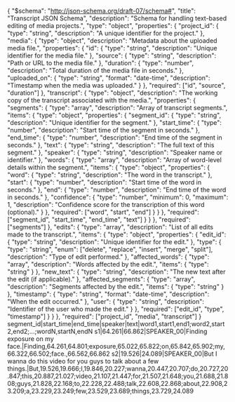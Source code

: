 {
  "$schema": "http://json-schema.org/draft-07/schema#",
  "title": "Transcript JSON Schema",
  "description": "Schema for handling text-based editing of media projects.",
  "type": "object",
  "properties": {
    "project_id": {
      "type": "string",
      "description": "A unique identifier for the project."
    },
    "media": {
      "type": "object",
      "description": "Metadata about the uploaded media file.",
      "properties": {
        "id": {
          "type": "string",
          "description": "Unique identifier for the media file."
        },
        "source": {
          "type": "string",
          "description": "Path or URL to the media file."
        },
        "duration": {
          "type": "number",
          "description": "Total duration of the media file in seconds."
        },
        "uploaded_on": {
          "type": "string",
          "format": "date-time",
          "description": "Timestamp when the media was uploaded."
        }
      },
      "required": ["id", "source", "duration"]
    },
    "transcript": {
      "type": "object",
      "description": "The working copy of the transcript associated with the media.",
      "properties": {
        "segments": {
          "type": "array",
          "description": "Array of transcript segments.",
          "items": {
            "type": "object",
            "properties": {
              "segment_id": {
                "type": "string",
                "description": "Unique identifier for the segment."
              },
              "start_time": {
                "type": "number",
                "description": "Start time of the segment in seconds."
              },
              "end_time": {
                "type": "number",
                "description": "End time of the segment in seconds."
              },
              "text": {
                "type": "string",
                "description": "The full text of this segment."
              },
              "speaker": {
                "type": "string",
                "description": "Speaker name or identifier."
              },
              "words": {
                "type": "array",
                "description": "Array of word-level details within the segment.",
                "items": {
                  "type": "object",
                  "properties": {
                    "word": {
                      "type": "string",
                      "description": "The word in the transcript."
                    },
                    "start": {
                      "type": "number",
                      "description": "Start time of the word in seconds."
                    },
                    "end": {
                      "type": "number",
                      "description": "End time of the word in seconds."
                    },
                    "confidence": {
                      "type": "number",
                      "minimum": 0,
                      "maximum": 1,
                      "description": "Confidence score for the transcription of this word (optional)."
                    }
                  },
                  "required": ["word", "start", "end"]
                }
              }
            },
            "required": ["segment_id", "start_time", "end_time", "text"]
          }
        }
      },
      "required": ["segments"]
    },
    "edits": {
      "type": "array",
      "description": "List of all edits made to the transcript.",
      "items": {
        "type": "object",
        "properties": {
          "edit_id": {
            "type": "string",
            "description": "Unique identifier for the edit."
          },
          "type": {
            "type": "string",
            "enum": ["delete", "replace", "insert", "merge", "split"],
            "description": "Type of edit performed."
          },
          "affected_words": {
            "type": "array",
            "description": "Words affected by the edit.",
            "items": {
              "type": "string"
            }
          },
          "new_text": {
            "type": "string",
            "description": "The new text after the edit (if applicable)."
          },
          "affected_segments": {
            "type": "array",
            "description": "Segments affected by the edit.",
            "items": {
              "type": "string"
            }
          },
          "timestamp": {
            "type": "string",
            "format": "date-time",
            "description": "When the edit occurred."
          },
          "user": {
            "type": "string",
            "description": "Identifier of the user who made the edit."
          }
        },
        "required": ["edit_id", "type", "timestamp"]
      }
    }
  },
  "required": ["project_id", "media", "transcript"]
}
segment_id|start_time|end_time|speaker|text|word1,start1,end1;word2,start2,end2;...;wordN,startN,endN
s1|64.261|66.862|SPEAKER_00|Finding exposure on my face.|Finding,64.261,64.801;exposure,65.022,65.822;on,65.842,65.902;my,66.322,66.502;face.,66.562,66.862
s2|19.526|24.089|SPEAKER_00|But I wanna do this video for you guys to talk about a few things.|But,19.526,19.666;I,19.846,20.227;wanna,20.447,20.707;do,20.727,20.847;this,20.887,21.027;video,21.107,21.447;for,21.507,21.648;you,21.688,21.808;guys,21.828,22.168;to,22.228,22.488;talk,22.608,22.868;about,22.908,23.209;a,23.229,23.249;few,23.529,23.689;things,23.729,24.089
